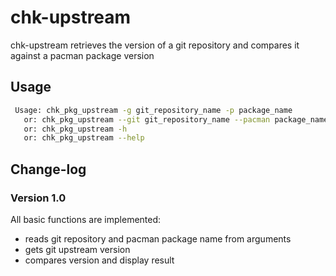# chk-upstream
chk-upstream retrieves the version of a git repository and compares it against a pacman package version

## Usage
```bash
 Usage: chk_pkg_upstream -g git_repository_name -p package_name
   or: chk_pkg_upstream --git git_repository_name --pacman package_name
   or: chk_pkg_upstream -h
   or: chk_pkg_upstream --help
```

## Change-log
### Version 1.0
All basic functions are implemented:
 * reads git repository and pacman package name from arguments
 * gets git upstream version
 * compares version and display result
